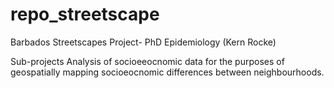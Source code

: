 # repo_streetscape
Barbados Streetscapes Project- PhD Epidemiology (Kern Rocke) 

Sub-projects
Analysis of socioeeocnomic data for the purposes of geospatially mapping socioeocnomic differences between neighbourhoods.
